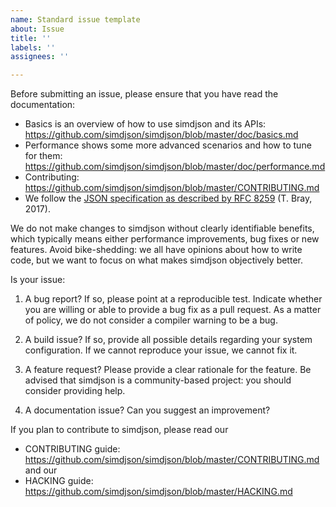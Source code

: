```yaml
---
name: Standard issue template
about: Issue
title: ''
labels: ''
assignees: ''

---
```


Before submitting an issue, please ensure that you have read the documentation:

* Basics is an overview of how to use simdjson and its APIs: https://github.com/simdjson/simdjson/blob/master/doc/basics.md
* Performance shows some more advanced scenarios and how to tune for them: https://github.com/simdjson/simdjson/blob/master/doc/performance.md
* Contributing: https://github.com/simdjson/simdjson/blob/master/CONTRIBUTING.md
* We follow the [JSON specification as described by RFC 8259](https://www.rfc-editor.org/rfc/rfc8259.txt) (T. Bray, 2017).

We do not make changes to simdjson without clearly identifiable benefits, which typically means either performance improvements, bug fixes or new features. Avoid bike-shedding: we all have opinions about how to write code, but we want to focus on what makes simdjson objectively better.

Is your issue:

1. A bug report? If so, please point at a reproducible test. Indicate whether you are willing or able to provide a bug fix as a pull request. As a matter of policy, we do not consider a compiler warning to be a bug.

2. A build issue? If so, provide all possible details regarding your system configuration. If we cannot reproduce your issue, we cannot fix it.

3. A feature request? Please provide a clear rationale for the feature. Be advised that simdjson is a community-based project: you should consider providing help.

4. A documentation issue? Can you suggest an improvement?


If you plan to contribute to simdjson, please read our
* CONTRIBUTING guide: https://github.com/simdjson/simdjson/blob/master/CONTRIBUTING.md and our
* HACKING guide: https://github.com/simdjson/simdjson/blob/master/HACKING.md
